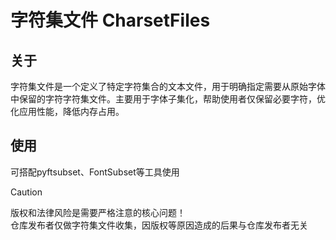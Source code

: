 # 字符集文件 CharsetFiles
## 关于
字符集文件是一个定义了特定字符集合的文本文件，用于明确指定需要从原始字体中保留的字符字符集文件。主要用于字体子集化，帮助使用者仅保留必要字符，优化应用性能，降低内存占用。
## 使用
可搭配pyftsubset、FontSubset等工具使用
> [!CAUTION]
> 版权和法律风险是需要严格注意的核心问题！  
> 仓库发布者仅做字符集文件收集，因版权等原因造成的后果与仓库发布者无关
